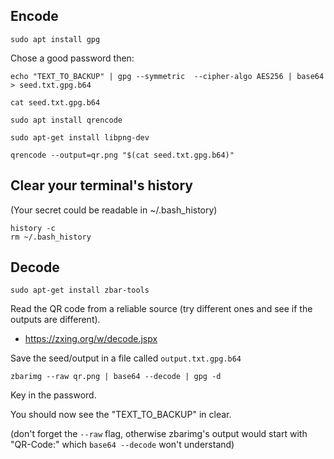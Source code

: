 ## Encode

	sudo apt install gpg

Chose a good password then:

	echo "TEXT_TO_BACKUP" | gpg --symmetric  --cipher-algo AES256 | base64 > seed.txt.gpg.b64

	cat seed.txt.gpg.b64

    sudo apt install qrencode

    sudo apt-get install libpng-dev

    qrencode --output=qr.png "$(cat seed.txt.gpg.b64)"

## Clear your terminal's history

(Your secret could be readable in ~/.bash_history)

    history -c
    rm ~/.bash_history

## Decode

    sudo apt-get install zbar-tools

Read the QR code from a reliable source (try different ones and see if the outputs are different).

- https://zxing.org/w/decode.jspx

Save the seed/output in a file called `output.txt.gpg.b64`

    zbarimg --raw qr.png | base64 --decode | gpg -d

Key in the password.

You should now see the "TEXT_TO_BACKUP" in clear.

(don't forget the `--raw` flag, otherwise zbarimg's output would start with "QR-Code:" which `base64 --decode` won't understand)
